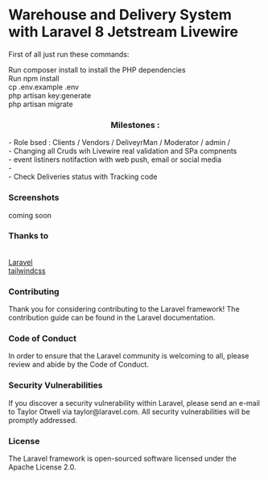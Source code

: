<h1>Warehouse and Delivery System with Laravel 8 Jetstream Livewire</h1>
<p>
First of all just run these commands:
</p>
<p>
Run composer install to install the PHP dependencies<br>
Run npm install<br>
cp .env.example .env<br>
php artisan key:generate<br>
php artisan migrate
<br>
</p>

<h3 align="center">Milestones :</h3>
- Role bsed : Clients / Vendors / DeliveyrMan / Moderator / admin /  <br>
- Changing all Cruds wih Livewire real validation and SPa compnents  <br>
- event listiners notifaction with web push, email or social media<br>
-<br>
- Check Deliveries status with Tracking code<br>


<h3>Screenshots</h3>
<p>coming soon</p>


<p align="center">
<h3>Thanks to </h3><br>
<a href="https://laravel.com">Laravel</a> <br>
<a href="https://tailwindcss.com">tailwindcss</a><br>
</p>
    

<h3>Contributing</h3>

<p>Thank you for considering contributing to the Laravel framework! The contribution guide can be found in the Laravel documentation.
</p>
<h3>Code of Conduct</h3>
<p>In order to ensure that the Laravel community is welcoming to all, please review and abide by the Code of Conduct.</p>

<h3>Security Vulnerabilities</h3>
<p>If you discover a security vulnerability within Laravel, please send an e-mail to Taylor Otwell via taylor@laravel.com. All security vulnerabilities will be promptly addressed.</p>

<h3>License</h3>

<p>The Laravel framework is open-sourced software licensed under the Apache License 2.0.</p>

